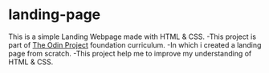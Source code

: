 # landing-page

This is a simple Landing Webpage made with HTML & CSS.
-This project is part of [The Odin Project](https://www.theodinproject.com/lessons/foundations-landing-page) foundation curriculum.
-In which i created a landing page from scratch.
-This project help me to improve my understanding of HTML & CSS.
